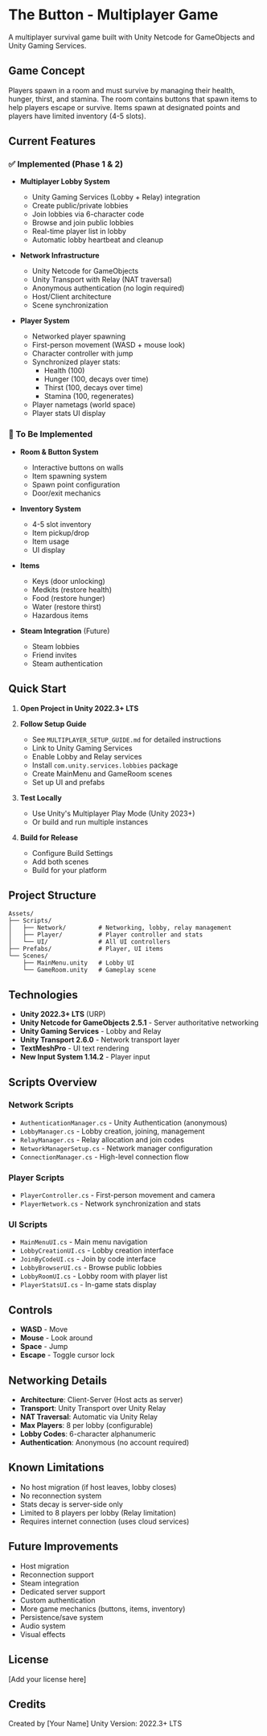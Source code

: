 # The Button - Multiplayer Game

A multiplayer survival game built with Unity Netcode for GameObjects and Unity Gaming Services.

## Game Concept

Players spawn in a room and must survive by managing their health, hunger, thirst, and stamina. The room contains buttons that spawn items to help players escape or survive. Items spawn at designated points and players have limited inventory (4-5 slots).

## Current Features

### ✅ Implemented (Phase 1 & 2)
- **Multiplayer Lobby System**
  - Unity Gaming Services (Lobby + Relay) integration
  - Create public/private lobbies
  - Join lobbies via 6-character code
  - Browse and join public lobbies
  - Real-time player list in lobby
  - Automatic lobby heartbeat and cleanup

- **Network Infrastructure**
  - Unity Netcode for GameObjects
  - Unity Transport with Relay (NAT traversal)
  - Anonymous authentication (no login required)
  - Host/Client architecture
  - Scene synchronization

- **Player System**
  - Networked player spawning
  - First-person movement (WASD + mouse look)
  - Character controller with jump
  - Synchronized player stats:
    - Health (100)
    - Hunger (100, decays over time)
    - Thirst (100, decays over time)
    - Stamina (100, regenerates)
  - Player nametags (world space)
  - Player stats UI display

### 🚧 To Be Implemented
- **Room & Button System**
  - Interactive buttons on walls
  - Item spawning system
  - Spawn point configuration
  - Door/exit mechanics

- **Inventory System**
  - 4-5 slot inventory
  - Item pickup/drop
  - Item usage
  - UI display

- **Items**
  - Keys (door unlocking)
  - Medkits (restore health)
  - Food (restore hunger)
  - Water (restore thirst)
  - Hazardous items

- **Steam Integration** (Future)
  - Steam lobbies
  - Friend invites
  - Steam authentication

## Quick Start

1. **Open Project in Unity 2022.3+ LTS**

2. **Follow Setup Guide**
   - See `MULTIPLAYER_SETUP_GUIDE.md` for detailed instructions
   - Link to Unity Gaming Services
   - Enable Lobby and Relay services
   - Install `com.unity.services.lobbies` package
   - Create MainMenu and GameRoom scenes
   - Set up UI and prefabs

3. **Test Locally**
   - Use Unity's Multiplayer Play Mode (Unity 2023+)
   - Or build and run multiple instances

4. **Build for Release**
   - Configure Build Settings
   - Add both scenes
   - Build for your platform

## Project Structure

```
Assets/
├── Scripts/
│   ├── Network/         # Networking, lobby, relay management
│   ├── Player/          # Player controller and stats
│   └── UI/              # All UI controllers
├── Prefabs/             # Player, UI items
└── Scenes/
    ├── MainMenu.unity   # Lobby UI
    └── GameRoom.unity   # Gameplay scene
```

## Technologies

- **Unity 2022.3+ LTS** (URP)
- **Unity Netcode for GameObjects 2.5.1** - Server authoritative networking
- **Unity Gaming Services** - Lobby and Relay
- **Unity Transport 2.6.0** - Network transport layer
- **TextMeshPro** - UI text rendering
- **New Input System 1.14.2** - Player input

## Scripts Overview

### Network Scripts
- `AuthenticationManager.cs` - Unity Authentication (anonymous)
- `LobbyManager.cs` - Lobby creation, joining, management
- `RelayManager.cs` - Relay allocation and join codes
- `NetworkManagerSetup.cs` - Network manager configuration
- `ConnectionManager.cs` - High-level connection flow

### Player Scripts
- `PlayerController.cs` - First-person movement and camera
- `PlayerNetwork.cs` - Network synchronization and stats

### UI Scripts
- `MainMenuUI.cs` - Main menu navigation
- `LobbyCreationUI.cs` - Lobby creation interface
- `JoinByCodeUI.cs` - Join by code interface
- `LobbyBrowserUI.cs` - Browse public lobbies
- `LobbyRoomUI.cs` - Lobby room with player list
- `PlayerStatsUI.cs` - In-game stats display

## Controls

- **WASD** - Move
- **Mouse** - Look around
- **Space** - Jump
- **Escape** - Toggle cursor lock

## Networking Details

- **Architecture**: Client-Server (Host acts as server)
- **Transport**: Unity Transport over Unity Relay
- **NAT Traversal**: Automatic via Unity Relay
- **Max Players**: 8 per lobby (configurable)
- **Lobby Codes**: 6-character alphanumeric
- **Authentication**: Anonymous (no account required)

## Known Limitations

- No host migration (if host leaves, lobby closes)
- No reconnection system
- Stats decay is server-side only
- Limited to 8 players per lobby (Relay limitation)
- Requires internet connection (uses cloud services)

## Future Improvements

- Host migration
- Reconnection support
- Steam integration
- Dedicated server support
- Custom authentication
- More game mechanics (buttons, items, inventory)
- Persistence/save system
- Audio system
- Visual effects

## License

[Add your license here]

## Credits

Created by [Your Name]
Unity Version: 2022.3+ LTS

